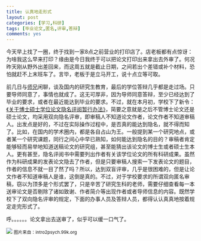 ```yaml
---
title: 认真地走形式
layout: post
categories: [学习,科研]
tags: [毕业论文,匿名,评审,答辩]
comments: yes
---
```


今天早上找了一圈，终于找到一家8点之前营业的打印店了。店老板都有点惊讶：为啥我这么早来打印？缘由是今日我终于可以把论文打印出来拿出去外审了。何况昨天刚从野外出差回来，而这周五就是截止日期，之间若出个差错或补个材料，恐怕就赶不上末班车了。言毕，老板于是立马开工，说十点立等可取。

前几日与[师兄](http://mypage.zju.edu.cn/wangyp_214)闲聊，谈及国内的研究生教育，最后的学位答辩几乎都是走过场。只要导师同意了，事情也就成了。这无可厚非，因为导师同意答辩，至少已经达到了毕业的要求，或者在最近能达到毕业的要求。不过，就在本月初，学校下了新令：[《关于博士硕士学位论文隐名评阅暂行办法》](http://grs.zju.edu.cn/News/html/grs/xwsqjgf/xwsq/xwsq_tz/2014-06-04/281-20140604145806.html)，简要之意就是之后不管博士论文还是硕士论文，均采用双向隐名评审，即审稿人不知道论文作者，论文作者不知道审稿人。出发点是好的，不过在实际操作过程中，是否真的能达到隐名，就不得而知了。比如，在国内的学术圈内，都是各自占山为王。一般提到某一个研究地点，或者某一个研究课题，同行之间心中早已熟知，如何能达到隐名的目的？审稿者肯定能够轻而易举地知道送稿论文的研究组，甚至能猜出该论文的博士生或者硕士生本人。更有甚至，隐名评阅书中需要列出作者有关该学位论文的所有科研成果。虽然作为科研成果的发表论文隐去了作者，但是只要审稿人搜索一下发表论文的题目，作者的信息不就一目了然了吗？所以，达到双盲评审，几乎是很困难的，但是让论文作者不知道审稿人是谁，这倒是真的。不过，对于学校要求的所谓双向匿名审稿，窃以为顶多是个形式罢了，只是辛苦了研究生科的老师，需要仔细查看每一本送审论文是否剔除了诸如致谢、作者简介等出现作者或者导师信息的内容。既然学校下了双向隐名评审的规定，下面的办事人员及答辩人员，都得认认真真地按着规定走完形式了。

呼。。。。。。论文拿出去送审了，似乎可以缓一口气了。

![](http://sixf.org/files/images/2014/06/single-double-blind.gif)
<small>图片来自：intro2psych.99k.org</small>